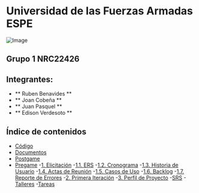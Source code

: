 # Universidad de las Fuerzas Armadas ESPE
![Image](https://github.com/user-attachments/assets/6eea1ab2-5539-4c62-911d-75f0a347322e)

## Grupo 1 NRC22426 

## Integrantes:
- ** Ruben Benavides **
- ** Joan Cobeña **
- ** Juan Pasquel **
- ** Edison Verdesoto **

## Índice de contenidos 
- [Código](https://github.com/EDVerdesoto/_22426_G1_ADS/tree/main/CODIGO)
- [Documentos](https://github.com/EDVerdesoto/_22426_G1_ADS/tree/main/DOCUMENTOS)
- [Postgame](https://github.com/EDVerdesoto/_22426_G1_ADS/tree/main/POSTGAME)
- [Pregame](https://github.com/EDVerdesoto/_22426_G1_ADS/tree/main/PREGAME)
  -[1. Elicitación](https://github.com/EDVerdesoto/_22426_G1_ADS/tree/main/PREGAME/1.%20ELICITACI%C3%93N)
    -[1.1. ERS](https://github.com/EDVerdesoto/_22426_G1_ADS/tree/main/PREGAME/1.%20ELICITACI%C3%93N/1.1.%20ERS)
    -[1.2. Cronograma](https://github.com/EDVerdesoto/_22426_G1_ADS/tree/main/PREGAME/1.%20ELICITACI%C3%93N/1.2.%20Cronograma)
    -[1.3. Historia de Usuario](https://github.com/EDVerdesoto/_22426_G1_ADS/tree/main/PREGAME/1.%20ELICITACI%C3%93N/1.3.%20Historia%20de%20Usuario)
    -[1.4. Actas de Reunión](https://github.com/EDVerdesoto/_22426_G1_ADS/tree/main/PREGAME/1.%20ELICITACI%C3%93N/1.4.%20Actas%20de%20Reunion)
    -[1.5. Casos de Uso](https://github.com/EDVerdesoto/_22426_G1_ADS/tree/main/PREGAME/1.%20ELICITACI%C3%93N/1.5.%20Caso%20de%20Uso)
    -[1.6. Backlog](https://github.com/EDVerdesoto/_22426_G1_ADS/tree/main/PREGAME/1.%20ELICITACI%C3%93N/1.6.%20Backlog)
    -[1.7. Reporte de Errores](https://github.com/EDVerdesoto/_22426_G1_ADS/tree/main/PREGAME/1.%20ELICITACI%C3%93N/1.7.%20Reporte%20de%20Errores)
  -[2. Primera Iteración](https://github.com/EDVerdesoto/_22426_G1_ADS/tree/main/PREGAME/2.%20PRIMERA%20ITERACI%C3%93N)
  -[3. Perfil de Proyecto](https://github.com/EDVerdesoto/_22426_G1_ADS/tree/main/PREGAME/3.%20PERFIL%20DE%20PROYECTO)
-[SRS](https://github.com/EDVerdesoto/_22426_G1_ADS/tree/main/SRS)
-[Talleres](https://github.com/EDVerdesoto/_22426_G1_ADS/tree/main/Talleres)
-[Tareas](https://github.com/EDVerdesoto/_22426_G1_ADS/tree/main/Tareas)

